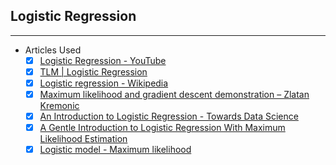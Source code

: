 ## Logistic Regression
_______________

* Articles Used
    * [x] [Logistic Regression - YouTube](https://www.youtube.com/playlist?list=PLblh5JKOoLUKxzEP5HA2d-Li7IJkHfXSe)
    * [x] [TLM | Logistic Regression](https://www.thelearningmachine.ai/logistic)
    * [x] [Logistic regression - Wikipedia](https://en.wikipedia.org/wiki/Logistic_regression)
    * [x] [Maximum likelihood and gradient descent demonstration – Zlatan Kremonic](https://zlatankr.github.io/posts/2017/03/06/mle-gradient-descent)
    * [x] [An Introduction to Logistic Regression - Towards Data Science](https://towardsdatascience.com/an-introduction-to-logistic-regression-8136ad65da2e)
    * [x] [A Gentle Introduction to Logistic Regression With Maximum Likelihood Estimation](https://machinelearningmastery.com/logistic-regression-with-maximum-likelihood-estimation/)
    * [x] [Logistic model - Maximum likelihood](https://www.statlect.com/fundamentals-of-statistics/logistic-model-maximum-likelihood)
